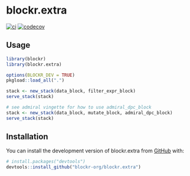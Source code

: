 
<!-- README.md is generated from README.Rmd. Please edit that file -->

# blockr.extra

<!-- badges: start -->

[![ci](https://github.com/blockr-org/blockr.extra/actions/workflows/ci.yml/badge.svg)](https://github.com/blockr-org/blockr.extra/actions/workflows/ci.yml)
[![codecov](https://codecov.io/github/blockr-org/blockr.extra/graph/badge.svg?token=9AO88LK8FJ)](https://codecov.io/github/blockr-org/blockr)
<!-- badges: end -->

## Usage

``` r
library(blockr)
library(blockr.extra)

options(BLOCKR_DEV = TRUE)
pkgload::load_all(".")

stack <- new_stack(data_block, filter_expr_block)
serve_stack(stack)

# see admiral vingette for how to use admiral_dpc_block
stack <- new_stack(data_block, mutate_block, admiral_dpc_block)
serve_stack(stack)
```

## Installation

You can install the development version of blockr.extra from
[GitHub](https://github.com/) with:

``` r
# install.packages("devtools")
devtools::install_github("blockr-org/blockr.extra")
```

